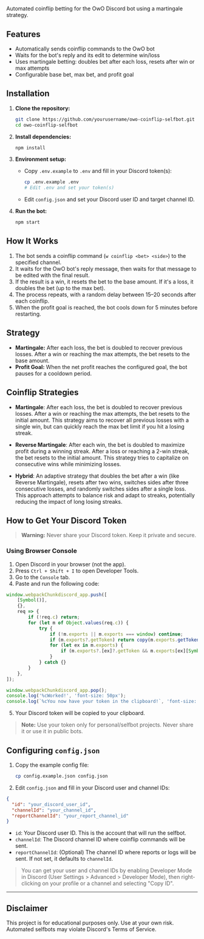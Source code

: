 #

Automated coinflip betting for the OwO Discord bot using a martingale strategy.

## Features
- Automatically sends coinflip commands to the OwO bot
- Waits for the bot's reply and its edit to determine win/loss
- Uses martingale betting: doubles bet after each loss, resets after win or max attempts
- Configurable base bet, max bet, and profit goal

## Installation

1. **Clone the repository:**
   ```bash
   git clone https://github.com/yourusername/owo-coinflip-selfbot.git
   cd owo-coinflip-selfbot
   ```

2. **Install dependencies:**
   ```bash
   npm install
   ```

3. **Environment setup:**
   - Copy `.env.example` to `.env` and fill in your Discord token(s):
     ```bash
     cp .env.example .env
     # Edit .env and set your token(s)
     ```
   - Edit `config.json` and set your Discord user ID and target channel ID.

4. **Run the bot:**
   ```bash
   npm start
   ```

## How It Works

1. The bot sends a coinflip command (`w coinflip <bet> <side>`) to the specified channel.
2. It waits for the OwO bot's reply message, then waits for that message to be edited with the final result.
3. If the result is a win, it resets the bet to the base amount. If it's a loss, it doubles the bet (up to the max bet).
4. The process repeats, with a random delay between 15–20 seconds after each coinflip.
5. When the profit goal is reached, the bot cools down for 5 minutes before restarting.

## Strategy

- **Martingale:** After each loss, the bet is doubled to recover previous losses. After a win or reaching the max attempts, the bet resets to the base amount.
- **Profit Goal:** When the net profit reaches the configured goal, the bot pauses for a cooldown period.

## Coinflip Strategies

- **Martingale**: After each loss, the bet is doubled to recover previous losses. After a win or reaching the max attempts, the bet resets to the initial amount. This strategy aims to recover all previous losses with a single win, but can quickly reach the max bet limit if you hit a losing streak.

- **Reverse Martingale**: After each win, the bet is doubled to maximize profit during a winning streak. After a loss or reaching a 2-win streak, the bet resets to the initial amount. This strategy tries to capitalize on consecutive wins while minimizing losses.

- **Hybrid**: An adaptive strategy that doubles the bet after a win (like Reverse Martingale), resets after two wins, switches sides after three consecutive losses, and randomly switches sides after a single loss. This approach attempts to balance risk and adapt to streaks, potentially reducing the impact of long losing streaks.

## How to Get Your Discord Token

> **Warning:** Never share your Discord token. Keep it private and secure.

### Using Browser Console

1. Open Discord in your browser (not the app).
2. Press `Ctrl + Shift + I` to open Developer Tools.
3. Go to the `Console` tab.
4. Paste and run the following code:

```js
window.webpackChunkdiscord_app.push([
    [Symbol()],
    {},
    req => {
        if (!req.c) return;
        for (let m of Object.values(req.c)) {
            try {
                if (!m.exports || m.exports === window) continue;
                if (m.exports?.getToken) return copy(m.exports.getToken());
                for (let ex in m.exports) {
                    if (m.exports?.[ex]?.getToken && m.exports[ex][Symbol.toStringTag] !== 'IntlMessagesProxy') return copy(m.exports[ex].getToken());
                }
            } catch {}
        }
    },
]);

window.webpackChunkdiscord_app.pop();
console.log('%cWorked!', 'font-size: 50px');
console.log(`%cYou now have your token in the clipboard!`, 'font-size: 16px');
```

5. Your Discord token will be copied to your clipboard.

> **Note:** Use your token only for personal/selfbot projects. Never share it or use it in public bots.

## Configuring `config.json`

1. Copy the example config file:
   ```bash
   cp config.example.json config.json
   ```
2. Edit `config.json` and fill in your Discord user and channel IDs:

```json
{
  "id": "your_discord_user_id",
  "channelId": "your_channel_id",
  "reportChannelId": "your_report_channel_id"
}
```

- `id`: Your Discord user ID. This is the account that will run the selfbot.
- `channelId`: The Discord channel ID where coinflip commands will be sent.
- `reportChannelId`: (Optional) The channel ID where reports or logs will be sent. If not set, it defaults to `channelId`.

> You can get your user and channel IDs by enabling Developer Mode in Discord (User Settings > Advanced > Developer Mode), then right-clicking on your profile or a channel and selecting "Copy ID".

---

## Disclaimer

This project is for educational purposes only. Use at your own risk. Automated selfbots may violate Discord's Terms of Service.